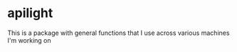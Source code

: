 # apilight
This is a package with general functions that I use across various machines I'm working on
